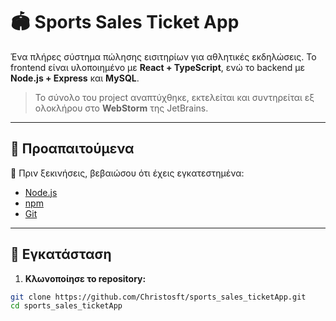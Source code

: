 # 🏟️ Sports Sales Ticket App

Ένα πλήρες σύστημα πώλησης εισιτηρίων για αθλητικές εκδηλώσεις. Το frontend είναι υλοποιημένο με **React + TypeScript**, ενώ το backend με **Node.js + Express** και **MySQL**.

> Το σύνολο του project αναπτύχθηκε, εκτελείται και συντηρείται εξ ολοκλήρου στο **WebStorm** της JetBrains.

---

## 🔧 Προαπαιτούμενα

📅 Πριν ξεκινήσεις, βεβαιώσου ότι έχεις εγκατεστημένα:

- [Node.js](https://nodejs.org/)
- [npm](https://www.npmjs.com/)
- [Git](https://git-scm.com/)

---

## 🚀 Εγκατάσταση

1. **Κλωνοποίησε το repository:**

```bash
git clone https://github.com/Christosft/sports_sales_ticketApp.git
cd sports_sales_ticketApp
